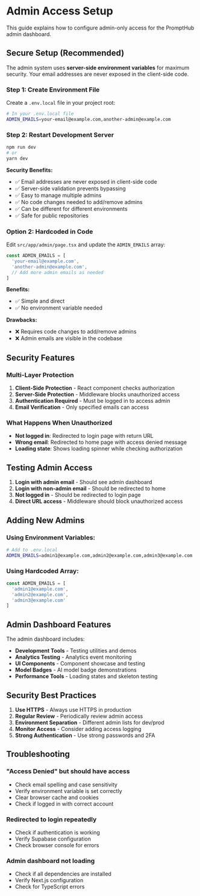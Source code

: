 # Admin Access Setup

This guide explains how to configure admin-only access for the PromptHub admin dashboard.

## Secure Setup (Recommended)

The admin system uses **server-side environment variables** for maximum security. Your email addresses are never exposed in the client-side code.

### Step 1: Create Environment File

Create a `.env.local` file in your project root:

```bash
# In your .env.local file
ADMIN_EMAILS=your-email@example.com,another-admin@example.com
```

### Step 2: Restart Development Server

```bash
npm run dev
# or
yarn dev
```

**Security Benefits:**
- ✅ Email addresses are never exposed in client-side code
- ✅ Server-side validation prevents bypassing
- ✅ Easy to manage multiple admins
- ✅ No code changes needed to add/remove admins
- ✅ Can be different for different environments
- ✅ Safe for public repositories

### Option 2: Hardcoded in Code

Edit `src/app/admin/page.tsx` and update the `ADMIN_EMAILS` array:

```typescript
const ADMIN_EMAILS = [
  'your-email@example.com',
  'another-admin@example.com',
  // Add more admin emails as needed
]
```

**Benefits:**
- ✅ Simple and direct
- ✅ No environment variable needed

**Drawbacks:**
- ❌ Requires code changes to add/remove admins
- ❌ Admin emails are visible in the codebase

## Security Features

### Multi-Layer Protection

1. **Client-Side Protection** - React component checks authorization
2. **Server-Side Protection** - Middleware blocks unauthorized access
3. **Authentication Required** - Must be logged in to access admin
4. **Email Verification** - Only specified emails can access

### What Happens When Unauthorized

- **Not logged in**: Redirected to login page with return URL
- **Wrong email**: Redirected to home page with access denied message
- **Loading state**: Shows loading spinner while checking authorization

## Testing Admin Access

1. **Login with admin email** - Should see admin dashboard
2. **Login with non-admin email** - Should be redirected to home
3. **Not logged in** - Should be redirected to login page
4. **Direct URL access** - Middleware should block unauthorized access

## Adding New Admins

### Using Environment Variables:
```bash
# Add to .env.local
ADMIN_EMAILS=admin1@example.com,admin2@example.com,admin3@example.com
```

### Using Hardcoded Array:
```typescript
const ADMIN_EMAILS = [
  'admin1@example.com',
  'admin2@example.com', 
  'admin3@example.com'
]
```

## Admin Dashboard Features

The admin dashboard includes:
- **Development Tools** - Testing utilities and demos
- **Analytics Testing** - Analytics event monitoring
- **UI Components** - Component showcase and testing
- **Model Badges** - AI model badge demonstrations
- **Performance Tools** - Loading states and skeleton testing

## Security Best Practices

1. **Use HTTPS** - Always use HTTPS in production
2. **Regular Review** - Periodically review admin access
3. **Environment Separation** - Different admin lists for dev/prod
4. **Monitor Access** - Consider adding access logging
5. **Strong Authentication** - Use strong passwords and 2FA

## Troubleshooting

### "Access Denied" but should have access
- Check email spelling and case sensitivity
- Verify environment variable is set correctly
- Clear browser cache and cookies
- Check if logged in with correct account

### Redirected to login repeatedly
- Check if authentication is working
- Verify Supabase configuration
- Check browser console for errors

### Admin dashboard not loading
- Check if all dependencies are installed
- Verify Next.js configuration
- Check for TypeScript errors
